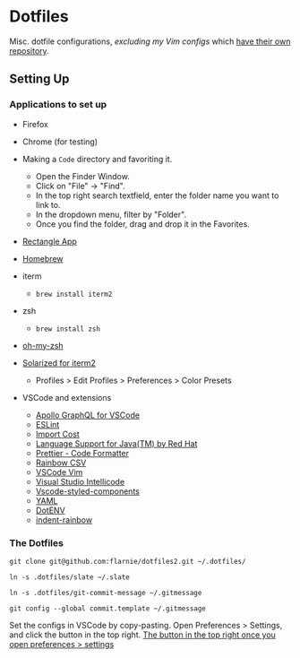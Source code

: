 # Dotfiles

Misc. dotfile configurations, _excluding my Vim configs_ which
[have their own repository][dotvim].

[dotvim]: https://github.com/flarnie/dotvim/commits?author=flarnie

## Setting Up

### Applications to set up

- Firefox

- Chrome (for testing)

- Making a `Code` directory and favoriting it.

  - Open the Finder Window.
  - Click on "File" -> "Find".
  - In the top right search textfield, enter the folder name you want to link to.
  - In the dropdown menu, filter by "Folder".
  - Once you find the folder, drag and drop it in the Favorites.

- [Rectangle App](https://rectangleapp.com/)
- [Homebrew](https://brew.sh/)

- iterm

  - `brew install iterm2`

- zsh

  - `brew install zsh`

- [oh-my-zsh](https://ohmyz.sh/)

- [Solarized for iterm2](https://github.com/altercation/solarized/tree/master/iterm2-colors-solarized)

  - Profiles > Edit Profiles > Preferences > Color Presets

- VSCode and extensions
  - [Apollo GraphQL for VSCode](https://marketplace.visualstudio.com/items?itemName=apollographql.vscode-apollo)
  - [ESLint](https://marketplace.visualstudio.com/items?itemName=dbaeumer.vscode-eslint)
  - [Import Cost](https://marketplace.visualstudio.com/items?itemName=wix.vscode-import-cost)
  - [Language Support for Java(TM) by Red Hat](https://marketplace.visualstudio.com/items?itemName=redhat.java)
  - [Prettier - Code Formatter](https://marketplace.visualstudio.com/items?itemName=esbenp.prettier-vscode)
  - [Rainbow CSV](https://marketplace.visualstudio.com/items?itemName=mechatroner.rainbow-csv)
  - [VSCode Vim](https://marketplace.visualstudio.com/items?itemName=vscodevim.vim)
  - [Visual Studio Intellicode](https://marketplace.visualstudio.com/items?itemName=VisualStudioExptTeam.vscodeintellicode)
  - [Vscode-styled-components](https://marketplace.visualstudio.com/items?itemName=styled-components.vscode-styled-components)
  - [YAML](https://marketplace.visualstudio.com/items?itemName=redhat.vscode-yaml)
  - [DotENV](https://marketplace.visualstudio.com/items?itemName=mikestead.dotenv)
  - [indent-rainbow](https://marketplace.visualstudio.com/items?itemName=oderwat.indent-rainbow)

### The Dotfiles

`git clone git@github.com:flarnie/dotfiles2.git ~/.dotfiles/`

`ln -s .dotfiles/slate ~/.slate`

`ln -s .dotfiles/git-commit-message ~/.gitmessage`

`git config --global commit.template ~/.gitmessage`

Set the configs in VSCode by copy-pasting.
Open Preferences > Settings, and click the button in the top right.
[The button in the top right once you open preferences > settings](how_to_set_vscode_configs.png)
